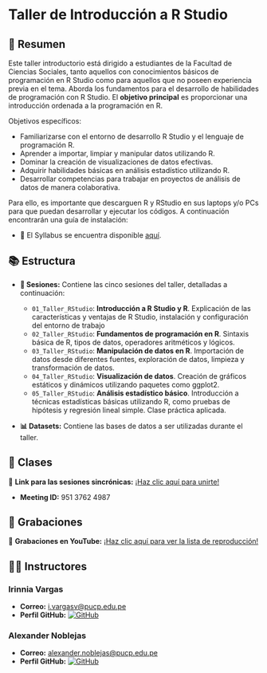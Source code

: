 # Taller de Introducción a R Studio 

## 📄 Resumen
Este taller introductorio está dirigido a estudiantes de la Facultad de Ciencias Sociales, tanto aquellos con conocimientos básicos de programación en R Studio como para aquellos que no poseen experiencia previa en el tema. Aborda los fundamentos para el desarrollo de habilidades de programación con R Studio.
El **objetivo principal** es proporcionar una introducción ordenada a la programación en R. 

Objetivos específicos:

- Familiarizarse con el entorno de desarrollo R Studio y el lenguaje de programación R.
- Aprender a importar, limpiar y manipular datos utilizando R.
- Dominar la creación de visualizaciones de datos efectivas.
- Adquirir habilidades básicas en análisis estadístico utilizando R.
- Desarrollar competencias para trabajar en proyectos de análisis de datos de manera colaborativa.

Para ello, es importante que descarguen R y RStudio en sus laptops y/o PCs para que puedan desarrollar y ejecutar los códigos. A continuación encontrarán una guía de instalación:

- 📑 El Syllabus se encuentra disponible [aquí](https://docs.google.com/document/d/1OI9TeiqeONJFMSY4hN0P7W24l1IoyZXw/edit?usp=sharing&ouid=100657601344850350475&rtpof=true&sd=true).

## 📚 Estructura
- **📅 Sesiones:** Contiene las cinco sesiones del taller, detalladas a continuación:
  - `01_Taller_RStudio`: **Introducción a R Studio y R**. Explicación de las características y ventajas de R Studio, instalación y configuración del entorno de trabajo
  - `02_Taller_RStudio`: **Fundamentos de programación en R**. Sintaxis básica de R, tipos de datos, operadores aritméticos y lógicos.
  - `03_Taller_RStudio`: **Manipulación de datos en R**. Importación de datos desde diferentes fuentes, exploración de datos, limpieza y transformación de datos.
  - `04_Taller_RStudio`: **Visualización de datos**. Creación de gráficos estáticos y dinámicos utilizando paquetes como ggplot2.
  - `05_Taller_RStudio`: **Análisis estadístico básico**. Introducción a técnicas estadísticas básicas utilizando R, como pruebas de hipótesis y regresión lineal simple. Clase práctica aplicada.
    
- **📊 Datasets:** Contiene las bases de datos a ser utilizadas durante el taller.

## 📆 Clases
🔗 **Link para las sesiones sincrónicas:** [¡Haz clic aquí para unirte!](https://pucp.zoom.us/j/97199273094?pwd=DL6zJnAXsbIeah7ioRB51xXaJDmrKU.1) 

- **Meeting ID:** 951 3762 4987
  
## 🎥 Grabaciones
🎥 **Grabaciones en YouTube:** [¡Haz clic aquí para ver la lista de reproducción!](https://www.youtube.com/playlist?list=PLqq4bX-XIg37k2QRa4Z1mJ2zgAP2H7bVX)


## 👨‍🏫 Instructores

### Irinnia Vargas
- **Correo:** [i.vargasv@pucp.edu.pe](mailto:i.vargasv@pucp.edu.pe)
- **Perfil GitHub:** [![GitHub](https://img.shields.io/badge/-GitHub-black?style=flat-square&logo=github)](https://github.com/IrinniaV)

### Alexander Noblejas
- **Correo:** [alexander.noblejas@pucp.edu.pe](alexander.noblejas@pucp.edu.pe)
- **Perfil GitHub:** [![GitHub](https://img.shields.io/badge/-GitHub-black?style=flat-square&logo=github)](https://github.com/AlexNoblejas)


